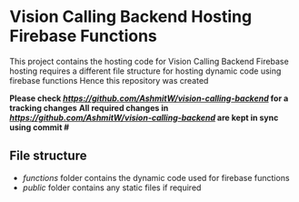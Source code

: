 # Vision Calling Backend Hosting Firebase Functions

This project contains the hosting code for Vision Calling Backend
Firebase hosting requires a different file structure for hosting dynamic code using firebase functions 
Hence this repository was created

**Please check _https://github.com/AshmitW/vision-calling-backend_ for a tracking changes**
**All required changes in _https://github.com/AshmitW/vision-calling-backend_ are kept in sync using commit #**

## File structure

- _functions_ folder contains the dynamic code used for firebase functions
- _public_ folder contains any static files if required
